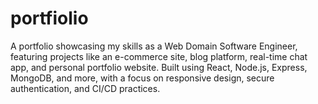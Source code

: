 # portfiolio
A portfolio showcasing my skills as a Web Domain Software Engineer, featuring projects like an e-commerce site, blog platform, real-time chat app, and personal portfolio website. Built using React, Node.js, Express, MongoDB, and more, with a focus on responsive design, secure authentication, and CI/CD practices.
